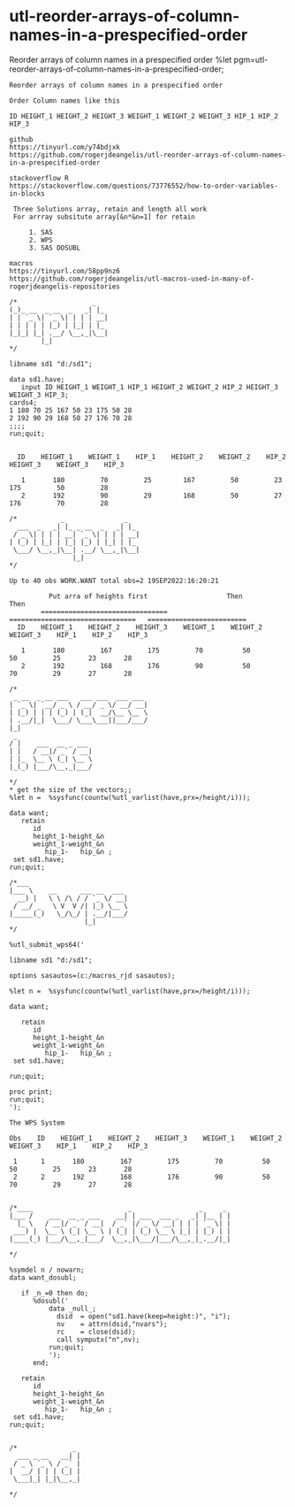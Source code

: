 # utl-reorder-arrays-of-column-names-in-a-prespecified-order
Reorder arrays of column names in a prespecified order
    %let pgm=utl-reorder-arrays-of-column-names-in-a-prespecified-order;

    Reorder arrays of column names in a prespecified order

    Order Column names like this

    ID HEIGHT_1 HEIGHT_2 HEIGHT_3 WEIGHT_1 WEIGHT_2 WEIGHT_3 HIP_1 HIP_2 HIP_3

    github
    https://tinyurl.com/y74bdjxk
    https://github.com/rogerjdeangelis/utl-reorder-arrays-of-column-names-in-a-prespecified-order

    stackoverflow R
    https://stackoverflow.com/questions/73776552/how-to-order-variables-in-blocks

     Three Solutions array, retain and length all work
     For arrray subsitute array[&n*&n=1] for retain

         1. SAS
         2. WPS
         3. SAS DOSUBL

    macros
    https://tinyurl.com/58pp9nz6
    https://github.com/rogerjdeangelis/utl-macros-used-in-many-of-rogerjdeangelis-repositories

    /*                   _
    (_)_ __  _ __  _   _| |_
    | | `_ \| `_ \| | | | __|
    | | | | | |_) | |_| | |_
    |_|_| |_| .__/ \__,_|\__|
            |_|
    */

    libname sd1 "d:/sd1";

    data sd1.have;
       input ID HEIGHT_1 WEIGHT_1 HIP_1 HEIGHT_2 WEIGHT_2 HIP_2 HEIGHT_3 WEIGHT_3 HIP_3;
    cards4;
    1 180 70 25 167 50 23 175 50 28
    2 192 90 29 168 50 27 176 70 28
    ;;;;
    run;quit;


      ID    HEIGHT_1    WEIGHT_1    HIP_1    HEIGHT_2    WEIGHT_2    HIP_2    HEIGHT_3    WEIGHT_3    HIP_3

       1       180         70         25        167         50         23        175         50         28
       2       192         90         29        168         50         27        176         70         28

    /*           _               _
      ___  _   _| |_ _ __  _   _| |_
     / _ \| | | | __| `_ \| | | | __|
    | (_) | |_| | |_| |_) | |_| | |_
     \___/ \__,_|\__| .__/ \__,_|\__|
                    |_|
    */

    Up to 40 obs WORK.WANT total obs=2 19SEP2022:16:20:21

              Put arra of heights first                    Then                           Then
            ================================    ================================   =========================
      ID    HEIGHT_1    HEIGHT_2    HEIGHT_3    WEIGHT_1    WEIGHT_2    WEIGHT_3    HIP_1    HIP_2    HIP_3

       1       180         167         175         70          50          50         25       23       28
       2       192         168         176         90          50          70         29       27       28

    /*
     _ __  _ __ ___   ___ ___  ___ ___
    | `_ \| `__/ _ \ / __/ _ \/ __/ __|
    | |_) | | | (_) | (_|  __/\__ \__ \
    | .__/|_|  \___/ \___\___||___/___/
    |_|
     _
    / |    ___  __ _ ___
    | |   / __|/ _` / __|
    | |_  \__ \ (_| \__ \
    |_(_) |___/\__,_|___/

    */
    * get the size of the vectors;;
    %let n =  %sysfunc(countw(%utl_varlist(have,prx=/height/i)));

    data want;
       retain
          id
          height_1-height_&n
          weight_1-weight_&n
             hip_1-   hip_&n ;
     set sd1.have;
    run;quit;

    /*___
    |___ \    __      ___ __  ___
      __) |   \ \ /\ / / `_ \/ __|
     / __/ _   \ V  V /| |_) \__ \
    |_____(_)   \_/\_/ | .__/|___/
                       |_|
    */

    %utl_submit_wps64('

    libname sd1 "d:/sd1";

    options sasautos=(c:/macros_rjd sasautos);

    %let n =  %sysfunc(countw(%utl_varlist(have,prx=/height/i)));

    data want;

       retain
          id
          height_1-height_&n
          weight_1-weight_&n
             hip_1-   hip_&n ;
     set sd1.have;

    run;quit;

    proc print;
    run;quit;
    ');

    The WPS System

    Obs    ID    HEIGHT_1    HEIGHT_2    HEIGHT_3    WEIGHT_1    WEIGHT_2    WEIGHT_3    HIP_1    HIP_2    HIP_3

     1      1       180         167         175         70          50          50         25       23       28
     2      2       192         168         176         90          50          70         29       27       28


    /*____                        _                 _     _
    |___ /    ___  __ _ ___    __| | ___  ___ _   _| |__ | |
      |_ \   / __|/ _` / __|  / _` |/ _ \/ __| | | | `_ \| |
     ___) |  \__ \ (_| \__ \ | (_| | (_) \__ \ |_| | |_) | |
    |____(_) |___/\__,_|___/  \__,_|\___/|___/\__,_|_.__/|_|

    */

    %symdel n / nowarn;
    data want_dosubl;

       if _n_=0 then do;
          %dosubl('
              data _null_;
                dsid  = open("sd1.have(keep=height:)", "i");
                nv    = attrn(dsid,"nvars");
                rc    = close(dsid);
                call symputx("n",nv);
              run;quit;
              ');
          end;

       retain
          id
          height_1-height_&n
          weight_1-weight_&n
             hip_1-   hip_&n ;
     set sd1.have;
    run;quit;


    /*              _
      ___ _ __   __| |
     / _ \ `_ \ / _` |
    |  __/ | | | (_| |
     \___|_| |_|\__,_|

    */
